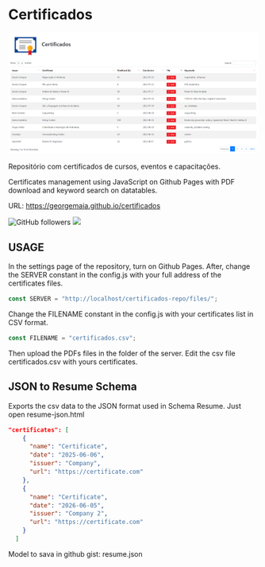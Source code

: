 # Certificados

<a href="https://georgemaia.github.io/certificados" target="_blank">
    <img src="./images/visual.png">
</a>

Repositório com certificados de cursos, eventos e capacitações.

Certificates management using JavaScript on Github Pages with PDF download and keyword search on datatables.

URL: https://georgemaia.github.io/certificados

![GitHub followers](https://img.shields.io/github/followers/georgemaia?style=social)
<a href="https://www.linkedin.com/in/georgemaia/">
    <img src="https://img.shields.io/badge/-LinkedIn-blue?style=flat-square&logo=Linkedin&logoColor=white&link=https://www.linkedin.com/in/georgemaia/">
</a>

## USAGE

In the settings page of the repository, turn on Github Pages. After, change the SERVER constant in the config.js with your full address of the certificates files.

```javascript
const SERVER = "http://localhost/certificados-repo/files/";
```

Change the FILENAME constant in the config.js with your certificates list in CSV format.

```javascript
const FILENAME = "certificados.csv";
```

Then upload the PDFs files in the folder of the server. Edit the csv file certificados.csv with yours certificates.

## JSON to Resume Schema

Exports the csv data to the JSON format used in Schema Resume. Just open resume-json.html

```json
"certificates": [
    {
      "name": "Certificate",
      "date": "2025-06-06",
      "issuer": "Company",
      "url": "https://certificate.com"
    },
    {
      "name": "Certificate",
      "date": "2026-06-05",
      "issuer": "Company 2",
      "url": "https://certificate.com"
    }
  ]
```

Model to sava in github gist: resume.json